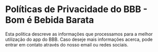# Políticas de Privacidade do BBB - Bom é Bebida Barata

Esta política descreve as informações que processamos para a melhor utilização do app do BBB. Caso deseje mais informações acerca, pode entrar em contato através do nosso email ou redes sociais.
